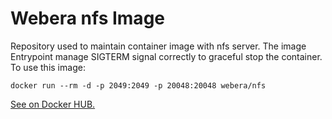 # Webera nfs Image

Repository used to maintain container image with nfs server. The image
Entrypoint manage SIGTERM signal correctly to graceful stop the container.
To use this image:

    docker run --rm -d -p 2049:2049 -p 20048:20048 webera/nfs

[See on Docker HUB.](https://hub.docker.com/r/webera/nfs)
